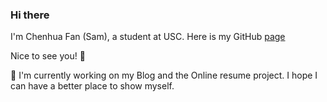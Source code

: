 ### Hi there 

<!--
**ChenhuaFan/chenhuafan** is a ✨ _special_ ✨ repository because its `README.md` (this file) appears on your GitHub profile.

Here are some ideas to get you started:

- 🔭 I’m currently working on ...
- 🌱 I’m currently learning ...
- 👯 I’m looking to collaborate on ...
- 🤔 I’m looking for help with ...
- 💬 Ask me about ...
- 📫 How to reach me: ...
- 😄 Pronouns: ...
- ⚡ Fun fact: ...
-->

I'm Chenhua Fan (Sam), a student at USC. Here is my GitHub [page](https://github.com/ChenhuaFan)

Nice to see you! 👋

🔭 I'm currently working on my Blog and the Online resume project. I hope I can have a better place to show myself.
